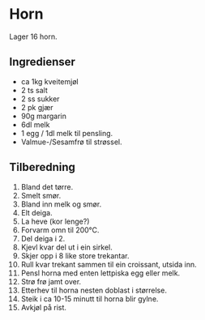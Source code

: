 # Horn
Lager 16 horn.  

## Ingredienser
* ca 1kg kveitemjøl
* 2 ts salt
* 2 ss sukker
* 2 pk gjær
* 90g margarin
* 6dl melk
* 1 egg / 1dl melk til pensling.
* Valmue-/Sesamfrø til strøssel.

## Tilberedning
1. Bland det tørre.
2. Smelt smør.
3. Bland inn melk og smør.
4. Elt deiga.
5. La heve (kor lenge?)
6. Forvarm omn til 200°C.
7. Del deiga i 2.
8. Kjevl kvar del ut i ein sirkel.
9. Skjer opp i 8 like store trekantar.
10. Rull kvar trekant sammen til ein croissant, utsida inn.
11. Pensl horna med enten lettpiska egg eller melk.
12. Strø frø jamt over.
13. Etterhev til horna nesten doblast i størrelse.
14. Steik i ca 10-15 minutt til horna blir gylne.
15. Avkjøl på rist.
